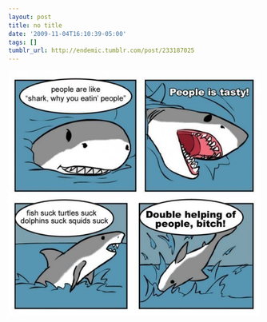 ```yaml
---
layout: post
title: no title
date: '2009-11-04T16:10:39-05:00'
tags: []
tumblr_url: http://endemic.tumblr.com/post/233187025
---
```

 ![](/tumblr_files/tumblr_ksls5skX2O1qz9neko1_1280.jpg)  
